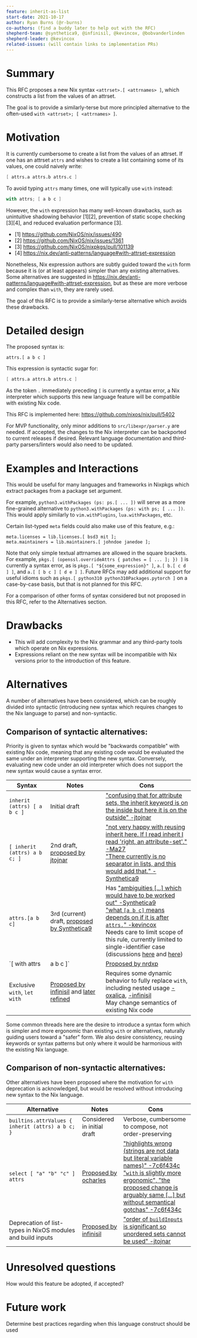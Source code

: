 ```yaml
---
feature: inherit-as-list
start-date: 2021-10-17
author: Ryan Burns (@r-burns)
co-authors: (find a buddy later to help out with the RFC)
shepherd-team: @synthetica9, @infinisil, @kevincox, @bobvanderlinden
shepherd-leader: @kevincox 
related-issues: (will contain links to implementation PRs)
---
```


# Summary
[summary]: #summary

This RFC proposes a new Nix syntax `<attrset>.[ <attrnames> ]`,
which constructs a list from the values of an attrset.

The goal is to provide a similarly-terse but more principled alternative
to the often-used `with <attrset>; [ <attrnames> ]`.

# Motivation
[motivation]: #motivation

It is currently cumbersome to create a list from the values of an attrset.
If one has an attrset `attrs` and wishes to create a list containing some of
its values, one could naively write:

```nix
[ attrs.a attrs.b attrs.c ]
```

To avoid typing `attrs` many times, one will typically use `with` instead:

```nix
with attrs; [ a b c ]
```

However, the `with` expression has many well-known drawbacks, such as
unintuitive shadowing behavior [1][2], prevention of static scope checking [3][4],
and reduced evaluation performance [3].

* [1] https://github.com/NixOS/nix/issues/490
* [2] https://github.com/NixOS/nix/issues/1361
* [3] https://github.com/NixOS/nixpkgs/pull/101139
* [4] https://nix.dev/anti-patterns/language#with-attrset-expression

Nonetheless, Nix expression authors are subtly guided toward the `with` form
because it is (or at least appears) simpler than any existing alternatives.
Some alternatives are suggested in
https://nix.dev/anti-patterns/language#with-attrset-expression, but as these
are more verbose and complex than `with`, they are rarely used.

The goal of this RFC is to provide a similarly-terse alternative which avoids
these drawbacks.

# Detailed design
[design]: #detailed-design

The proposed syntax is:

```
attrs.[ a b c ]
```

This expression is syntactic sugar for:

```nix
[ attrs.a attrs.b attrs.c ]
```

As the token `.` immediately preceding `[` is currently a syntax error,
a Nix interpreter which supports this new language feature will be compatible
with existing Nix code.

This RFC is implemented here: https://github.com/nixos/nix/pull/5402

For MVP functionality, only minor additions to `src/libexpr/parser.y` are
needed. If accepted, the changes to the Nix interpreter can be backported
to current releases if desired. Relevant language documentation and
third-party parsers/linters would also need to be updated.

# Examples and Interactions
[examples-and-interactions]: #examples-and-interactions

This would be useful for many languages and frameworks in Nixpkgs which
extract packages from a package set argument.

For example, `python3.withPackages (ps: ps.[ ... ])` will serve as a
more fine-grained alternative to `python3.withPackages (ps: with ps; [ ... ])`.
This would apply similarly to `vim.withPlugins`, `lua.withPackages`, etc.

Certain list-typed `meta` fields could also make use of this feature, e.g.:
```
meta.licenses = lib.licenses.[ bsd3 mit ];
meta.maintainers = lib.maintainers.[ johndoe janedoe ];
```

Note that only simple textual attrnames are allowed in the square brackets.
For example, `pkgs.[ (openssl.overrideAttrs { patches = [ ... ]; }) ]`
is currently a syntax error, as is `pkgs.[ "${some_expression}" ]`,
`a.[ b.[ c d ] ]`, and `a.[ [ b c ] [ d e ] ]`.
Future RFCs may add additional support for useful idioms such as
`pkgs.[ python310 python310Packages.pytorch ]` on a case-by-case basis,
but that is not planned for this RFC.

For a comparison of other forms of syntax considered but not proposed
in this RFC, refer to the Alternatives section.

# Drawbacks
[drawbacks]: #drawbacks

* This will add complexity to the Nix grammar and any third-party tools which
  operate on Nix expressions.
* Expressions reliant on the new syntax will be incompatible with
  Nix versions prior to the introduction of this feature.

# Alternatives
[alternatives]: #alternatives

A number of alternatives have been considered, which can be roughly divided
into syntactic (introducing new syntax which requires changes to the Nix language
to parse) and non-syntactic.

## Comparison of syntactic alternatives:

Priority is given to syntax which would be "backwards compatible" with
existing Nix code, meaning that any existing code would be evaluated the
same under an interpreter supporting the new syntax. Conversely,
evaluating new code under an old interpreter which does not support the
new syntax would cause a syntax error.


| Syntax | Notes | Cons |
|---|---|---|
| `inherit (attrs) [ a b c ]` | Initial draft | ["confusing that for attribute sets, the inherit keyword is on the inside but here it is on the outside" -jtojnar](https://github.com/NixOS/rfcs/pull/110#discussion_r730527443) |
|  `[ inherit (attrs) a b c; ]` | 2nd draft, [proposed by jtojnar](https://github.com/NixOS/rfcs/pull/110#discussion_r730527443) | ["not very happy with reusing inherit here. If I read inherit I read 'right, an attribute-set'." -Ma27](https://github.com/NixOS/rfcs/pull/110#issuecomment-947517675) <br /> ["There currently is no separator in lists, and this would add that." -Synthetica9](https://github.com/NixOS/rfcs/pull/110#issuecomment-959114390) |
| `attrs.[a b c]` | 3rd (current) draft, [proposed by Synthetica9](https://github.com/NixOS/rfcs/pull/110#issuecomment-959114390) | Has ["ambiguities [...] which would have to be worked out" -Synthetica9](https://github.com/NixOS/rfcs/pull/110#issuecomment-971760508) <br /> ["what `[a b c]` means depends on if it is after `attrs.`" -kevincox](https://github.com/NixOS/rfcs/pull/110#discussion_r933500003) <br /> Needs care to limit scope of this rule, currently limited to single-identifier case (discussions [here](https://github.com/NixOS/rfcs/pull/110#discussion_r1001737515) and [here](https://github.com/NixOS/rfcs/pull/110#discussion_r1013099694)) |
| `[ with attrs | a b c ]` | [Proposed by nrdxp](https://github.com/NixOS/rfcs/pull/110#discussion_r933570815) | ["Looks more foreign", "may also cause confusion with other languages" -kevincox](https://github.com/NixOS/rfcs/pull/110#discussion_r934516433) <br /> ["introduces a small inconsistency" vs attribute-set `inherit` -rehno-lindeque](https://github.com/NixOS/rfcs/pull/110#discussion_r973033159) |
| Exclusive `with`, `let with` | [Proposed by infinisil](https://github.com/NixOS/rfcs/pull/110#issuecomment-1319338335) and [later refined](https://github.com/NixOS/rfcs/pull/110#issuecomment-1319338335) | Requires some dynamic behavior to fully replace `with`, including nested usage [-oxalica](https://github.com/NixOS/rfcs/pull/110#issuecomment-1334537982), [-infinisil](https://github.com/NixOS/rfcs/pull/110#issuecomment-1334593541) <br /> May change semantics of existing Nix code |

Some common threads here are the desire to introduce a syntax form which
is simpler and more ergonomic than existing `with` or alternatives,
naturally guiding users toward a "safer" form. We also desire consistency,
reusing keywords or syntax patterns but only where it would be
harmonious with the existing Nix language.

## Comparison of non-syntactic alternatives:

Other alternatives have been proposed where the motivation for `with`
deprecation is acknowledged, but would be resolved without introducing
new syntax to the Nix language.

| Alternative | Notes | Cons |
|---|---|---|
| `builtins.attrValues { inherit (attrs) a b c; }` | Considered in initial draft | Verbose, cumbersome to compose, not order-preserving |
| `select [ "a" "b" "c" ] attrs` | [Proposed by ocharles](https://github.com/NixOS/rfcs/pull/110#issuecomment-952704340) | ["highlights wrong (strings are not data but literal variable names)" -7c6f434c](https://github.com/NixOS/rfcs/pull/110#issuecomment-952817547) <br /> ["`with` is slightly more ergonomic", "the proposed change is arguably same [...] but without semantical gotchas" -7c6f434c](https://github.com/NixOS/rfcs/pull/110#issuecomment-952931398) |
| Deprecation of list-types in NixOS modules and build inputs | [Proposed by infinisil](https://github.com/NixOS/rfcs/pull/110#issuecomment-959757180) | ["order of `buildInputs` is significant so unordered sets cannot be used" -jtojnar](https://github.com/NixOS/rfcs/pull/110#issuecomment-959799730) |

# Unresolved questions
[unresolved]: #unresolved-questions

How would this feature be adopted, if accepted?

# Future work
[future]: #future-work

Determine best practices regarding when this language construct should be used
